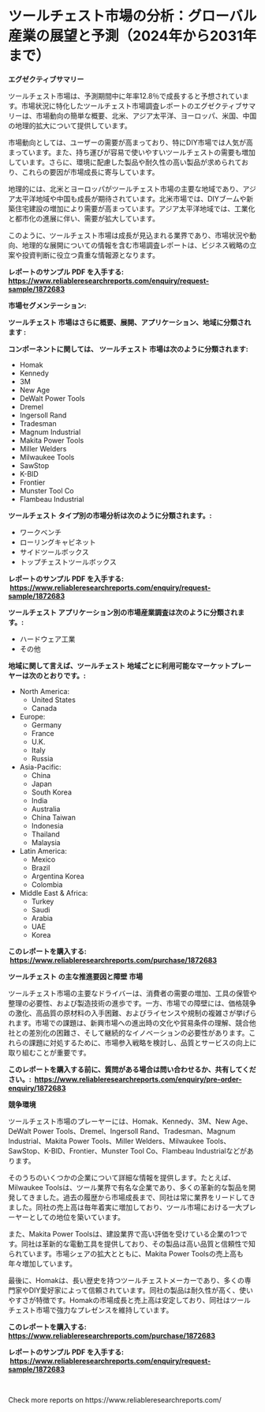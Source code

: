 <p><h1>ツールチェスト市場の分析：グローバル産業の展望と予測（2024年から2031年まで）</h1></p><p><strong>エグゼクティブサマリー</strong></p>
<p><p>ツールチェスト市場は、予測期間中に年率12.8％で成長すると予想されています。市場状況に特化したツールチェスト市場調査レポートのエグゼクティブサマリーは、市場動向の簡単な概要、北米、アジア太平洋、ヨーロッパ、米国、中国の地理的拡大について提供しています。</p><p>市場動向としては、ユーザーの需要が高まっており、特にDIY市場では人気が高まっています。また、持ち運びが容易で使いやすいツールチェストの需要も増加しています。さらに、環境に配慮した製品や耐久性の高い製品が求められており、これらの要因が市場成長に寄与しています。</p><p>地理的には、北米とヨーロッパがツールチェスト市場の主要な地域であり、アジア太平洋地域や中国も成長が期待されています。北米市場では、DIYブームや新築住宅建設の増加により需要が高まっています。アジア太平洋地域では、工業化と都市化の進展に伴い、需要が拡大しています。</p><p>このように、ツールチェスト市場は成長が見込まれる業界であり、市場状況や動向、地理的な展開についての情報を含む市場調査レポートは、ビジネス戦略の立案や投資判断に役立つ貴重な情報源となります。</p></p>
<p><strong>レポートのサンプル PDF を入手する: <a href="https://www.reliableresearchreports.com/enquiry/request-sample/1872683">https://www.reliableresearchreports.com/enquiry/request-sample/1872683</a></strong></p>
<p><strong>市場セグメンテーション:</strong></p>
<p><strong> ツールチェスト 市場はさらに概要、展開、アプリケーション、地域に分類されます :</strong></p>
<p><strong>コンポーネントに関しては、 ツールチェスト 市場は次のように分類されます: &nbsp;</strong></p>
<p><ul><li>Homak</li><li>Kennedy</li><li>3M</li><li>New Age</li><li>DeWalt Power Tools</li><li>Dremel</li><li>Ingersoll Rand</li><li>Tradesman</li><li>Magnum Industrial</li><li>Makita Power Tools</li><li>Miller Welders</li><li>Milwaukee Tools</li><li>SawStop</li><li>K-BID</li><li>Frontier</li><li>Munster Tool Co</li><li>Flambeau Industrial</li></ul></p>
<p><strong> ツールチェスト タイプ別の市場分析は次のように分類されます。:</strong></p>
<p><ul><li>ワークベンチ</li><li>ローリングキャビネット</li><li>サイドツールボックス</li><li>トップチェストツールボックス</li></ul></p>
<p><strong>レポートのサンプル PDF を入手する: &nbsp;<a href="https://www.reliableresearchreports.com/enquiry/request-sample/1872683">https://www.reliableresearchreports.com/enquiry/request-sample/1872683</a></strong></p>
<p><strong> ツールチェスト アプリケーション別の市場産業調査は次のように分類されます。:</strong></p>
<p><ul><li>ハードウェア工業</li><li>その他</li></ul></p>
<p><strong>地域に関して言えば、ツールチェスト 地域ごとに利用可能なマーケットプレーヤーは次のとおりです。:</strong></p>
<p><ul>
    <li>
        North America:
        <ul>
            <li>United States</li>
            <li>Canada</li>
        </ul>
    </li>
    <li>
        Europe:
        <ul>
            <li>Germany</li>
            <li>France</li>
            <li>U.K.</li>
            <li>Italy</li>
            <li>Russia</li>
        </ul>
    </li>
    <li>
        Asia-Pacific:
        <ul>
            <li>China</li>
            <li>Japan</li>
            <li>South Korea</li>
            <li>India</li>
            <li>Australia</li>
            <li>China Taiwan</li>
            <li>Indonesia</li>
            <li>Thailand</li>
            <li>Malaysia</li>
        </ul>
    </li>
    <li>
        Latin America:
        <ul>
            <li>Mexico</li>
            <li>Brazil</li>
            <li>Argentina Korea</li>
            <li>Colombia</li>
        </ul>
    </li>
    <li>
        Middle East & Africa:
        <ul>
            <li>Turkey</li>
            <li>Saudi</li>
            <li>Arabia</li>
            <li>UAE</li>
            <li>Korea</li>
        </ul>
    </li>
    </ul></p>
<p><strong>このレポートを購入する: &nbsp;<a href="https://www.reliableresearchreports.com/purchase/1872683">https://www.reliableresearchreports.com/purchase/1872683</a></strong></p>
<p><strong>ツールチェスト の主な推進要因と障壁 市場</strong></p>
<p><p>ツールチェスト市場の主要なドライバーは、消費者の需要の増加、工具の保管や整理の必要性、および製造技術の進歩です。一方、市場での障壁には、価格競争の激化、高品質の原材料の入手困難、およびライセンスや規制の複雑さが挙げられます。市場での課題は、新興市場への進出時の文化や貿易条件の理解、競合他社との差別化の困難さ、そして継続的なイノベーションの必要性があります。これらの課題に対処するために、市場参入戦略を検討し、品質とサービスの向上に取り組むことが重要です。</p></p>
<p><strong>このレポートを購入する前に、質問がある場合は問い合わせるか、共有してください。:&nbsp; <a href="https://www.reliableresearchreports.com/enquiry/pre-order-enquiry/1872683">https://www.reliableresearchreports.com/enquiry/pre-order-enquiry/1872683</a></strong></p>
<p><strong>競争環境</strong></p>
<p><p>ツールチェスト市場のプレーヤーには、Homak、Kennedy、3M、New Age、DeWalt Power Tools、Dremel、Ingersoll Rand、Tradesman、Magnum Industrial、Makita Power Tools、Miller Welders、Milwaukee Tools、SawStop、K-BID、Frontier、Munster Tool Co、Flambeau Industrialなどがあります。</p><p>そのうちのいくつかの企業について詳細な情報を提供します。たとえば、Milwaukee Toolsは、ツール業界で有名な企業であり、多くの革新的な製品を開発してきました。過去の履歴から市場成長まで、同社は常に業界をリードしてきました。同社の売上高は毎年着実に増加しており、ツール市場における一大プレーヤーとしての地位を築いています。</p><p>また、Makita Power Toolsは、建設業界で高い評価を受けている企業の1つです。同社は革新的な電動工具を提供しており、その製品は高い品質と信頼性で知られています。市場シェアの拡大とともに、Makita Power Toolsの売上高も年々増加しています。</p><p>最後に、Homakは、長い歴史を持つツールチェストメーカーであり、多くの専門家やDIY愛好家によって信頼されています。同社の製品は耐久性が高く、使いやすさが特徴です。Homakの市場成長と売上高は安定しており、同社はツールチェスト市場で強力なプレゼンスを維持しています。</p></p>
<p><strong>このレポートを購入する: &nbsp; <a href="https://www.reliableresearchreports.com/purchase/1872683">https://www.reliableresearchreports.com/purchase/1872683</a></strong></p>
<p><strong>レポートのサンプル PDF を入手する: &nbsp;<a href="https://www.reliableresearchreports.com/enquiry/request-sample/1872683">https://www.reliableresearchreports.com/enquiry/request-sample/1872683</a></strong><strong></strong></p>
<p>&nbsp;</p>
<p>Check more reports on https://www.reliableresearchreports.com/</p>